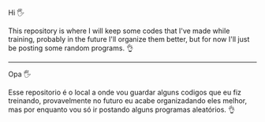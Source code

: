 
Hi 🖐

This repository is where I will keep some codes that I've made while training, probably in the future I'll organize them better, but for now I'll just be posting some random programs. 👌


---
Opa 🖐

Esse repositorio é o local a onde vou guardar alguns codigos que eu fiz treinando, provavelmente no futuro eu acabe organizadando eles melhor, 
mas por enquanto vou só ir postando alguns programas aleatórios. 👌 
